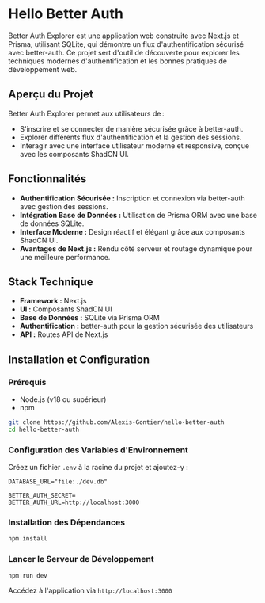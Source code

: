 # Hello Better Auth
Better Auth Explorer est une application web construite avec Next.js et Prisma, utilisant SQLite, qui démontre un flux d'authentification sécurisé avec better-auth. Ce projet sert d'outil de découverte pour explorer les techniques modernes d'authentification et les bonnes pratiques de développement web.

## Aperçu du Projet
Better Auth Explorer permet aux utilisateurs de :
- S'inscrire et se connecter de manière sécurisée grâce à better-auth.
- Explorer différents flux d'authentification et la gestion des sessions.
- Interagir avec une interface utilisateur moderne et responsive, conçue avec les composants ShadCN UI.

## Fonctionnalités
- **Authentification Sécurisée :** Inscription et connexion via better-auth avec gestion des sessions.
- **Intégration Base de Données :** Utilisation de Prisma ORM avec une base de données SQLite.
- **Interface Moderne :** Design réactif et élégant grâce aux composants ShadCN UI.
- **Avantages de Next.js :** Rendu côté serveur et routage dynamique pour une meilleure performance.

## Stack Technique
- **Framework :** Next.js
- **UI :** Composants ShadCN UI
- **Base de Données :** SQLite via Prisma ORM
- **Authentification :** better-auth pour la gestion sécurisée des utilisateurs
- **API :** Routes API de Next.js

## Installation et Configuration
### Prérequis
- Node.js (v18 ou supérieur)
- npm

```bash
git clone https://github.com/Alexis-Gontier/hello-better-auth
cd hello-better-auth
```

### Configuration des Variables d'Environnement
Créez un fichier `.env` à la racine du projet et ajoutez-y :
```env
DATABASE_URL="file:./dev.db"

BETTER_AUTH_SECRET=
BETTER_AUTH_URL=http://localhost:3000
```

### Installation des Dépendances
```bash
npm install
```

### Lancer le Serveur de Développement
```bash
npm run dev
```
Accédez à l'application via `http://localhost:3000`